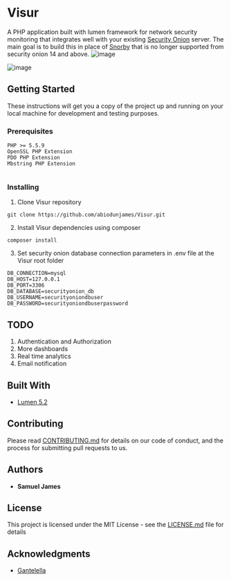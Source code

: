# Visur

A PHP application built with lumen framework for network security monitoring that integrates well with your existing [Security Onion](http://www.dropwizard.io/1.0.2/docs/) server. The main goal is to build this in place of  [Snorby](https://github.com/Snorby/snorby) that is no longer supported from security onion 14 and above.
![image](https://user-images.githubusercontent.com/14722744/30086569-9fdfc6c8-9293-11e7-918b-885a49aeb543.png)

![image](https://user-images.githubusercontent.com/14722744/30086586-b5b04dc4-9293-11e7-9be1-355f09cac3f6.png)


## Getting Started

These instructions will get you a copy of the project up and running on your local machine for development and testing purposes. 

### Prerequisites
    PHP >= 5.5.9
    OpenSSL PHP Extension
    PDO PHP Extension
    Mbstring PHP Extension


```

```

### Installing
          
1. Clone Visur repository 
```
git clone https://github.com/abiodunjames/Visur.git
```
2. Install Visur dependencies using composer
```
composer install
```
3. Set security onion database connection parameters in .env file at the Visur root folder

```
DB_CONNECTION=mysql
DB_HOST=127.0.0.1
DB_PORT=3306
DB_DATABASE=securityonion_db
DB_USERNAME=securityoniondbuser
DB_PASSWORD=securityoniondbuserpassword
```
## TODO

1. Authentication and Authorization
2. More  dashboards
3. Real time analytics
4. Email notification

## Built With

* [Lumen 5.2](https://lumen.laravel.com)

## Contributing

Please read [CONTRIBUTING.md](https://gist.github.com/PurpleBooth/b24679402957c63ec426) for details on our code of conduct, and the process for submitting pull requests to us.

## Authors

* **Samuel James** 


## License

This project is licensed under the MIT License - see the [LICENSE.md](LICENSE.md) file for details

## Acknowledgments
* [Gantelella](https://colorlib.com/polygon/gentelella/index.html) 

